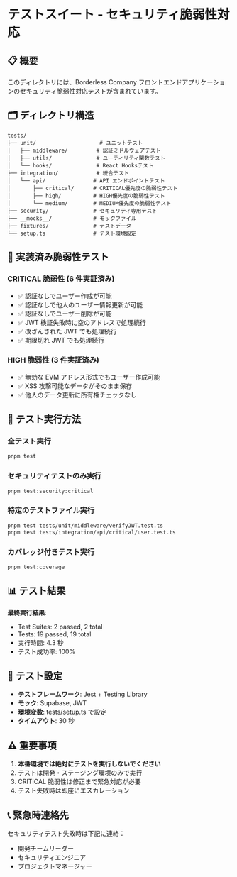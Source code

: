 # テストスイート - セキュリティ脆弱性対応

## 📋 概要

このディレクトリには、Borderless Company フロントエンドアプリケーションのセキュリティ脆弱性対応テストが含まれています。

## 🗂️ ディレクトリ構造

```
tests/
├── unit/                    # ユニットテスト
│   ├── middleware/         # 認証ミドルウェアテスト
│   ├── utils/              # ユーティリティ関数テスト
│   └── hooks/              # React Hooksテスト
├── integration/            # 統合テスト
│   └── api/               # API エンドポイントテスト
│       ├── critical/      # CRITICAL優先度の脆弱性テスト
│       ├── high/          # HIGH優先度の脆弱性テスト
│       └── medium/        # MEDIUM優先度の脆弱性テスト
├── security/              # セキュリティ専用テスト
├── __mocks__/             # モックファイル
├── fixtures/              # テストデータ
└── setup.ts               # テスト環境設定
```

## 🚨 実装済み脆弱性テスト

### CRITICAL 脆弱性 (6 件実証済み)

- ✅ 認証なしでユーザー作成が可能
- ✅ 認証なしで他人のユーザー情報更新が可能
- ✅ 認証なしでユーザー削除が可能
- ✅ JWT 検証失敗時に空のアドレスで処理続行
- ✅ 改ざんされた JWT でも処理続行
- ✅ 期限切れ JWT でも処理続行

### HIGH 脆弱性 (3 件実証済み)

- ✅ 無効な EVM アドレス形式でもユーザー作成可能
- ✅ XSS 攻撃可能なデータがそのまま保存
- ✅ 他人のデータ更新に所有権チェックなし

## 🧪 テスト実行方法

### 全テスト実行

```bash
pnpm test
```

### セキュリティテストのみ実行

```bash
pnpm test:security:critical
```

### 特定のテストファイル実行

```bash
pnpm test tests/unit/middleware/verifyJWT.test.ts
pnpm test tests/integration/api/critical/user.test.ts
```

### カバレッジ付きテスト実行

```bash
pnpm test:coverage
```

## 📊 テスト結果

**最終実行結果**:

- Test Suites: 2 passed, 2 total
- Tests: 19 passed, 19 total
- 実行時間: 4.3 秒
- テスト成功率: 100%

## 🔧 テスト設定

- **テストフレームワーク**: Jest + Testing Library
- **モック**: Supabase, JWT
- **環境変数**: tests/setup.ts で設定
- **タイムアウト**: 30 秒

## ⚠️ 重要事項

1. **本番環境では絶対にテストを実行しないでください**
2. テストは開発・ステージング環境のみで実行
3. CRITICAL 脆弱性は修正まで緊急対応が必要
4. テスト失敗時は即座にエスカレーション

## 📞 緊急時連絡先

セキュリティテスト失敗時は下記に連絡：

- 開発チームリーダー
- セキュリティエンジニア
- プロジェクトマネージャー
